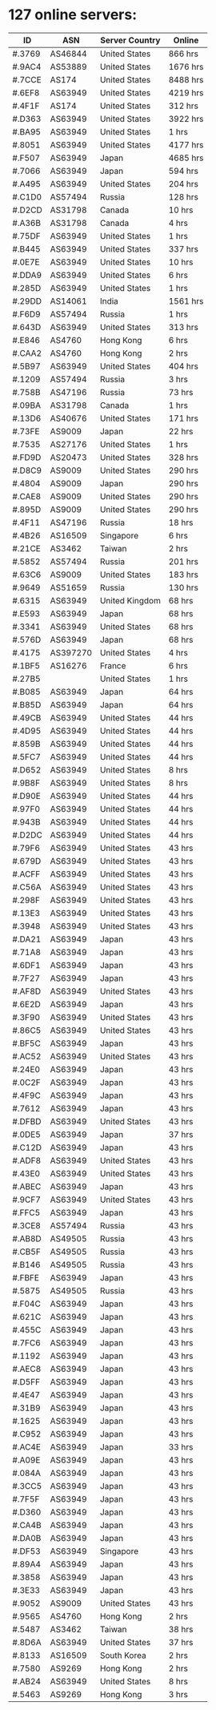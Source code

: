 # 127 online servers:

| ID | ASN | Server Country | Online |
| ------ | ------ | ------ | ------ |
| #.3769 | AS46844 | United States | 866 hrs |
| #.9AC4 | AS53889 | United States | 1676 hrs |
| #.7CCE | AS174 | United States | 8488 hrs |
| #.6EF8 | AS63949 | United States | 4219 hrs |
| #.4F1F | AS174 | United States | 312 hrs |
| #.D363 | AS63949 | United States | 3922 hrs |
| #.BA95 | AS63949 | United States | 1 hrs |
| #.8051 | AS63949 | United States | 4177 hrs |
| #.F507 | AS63949 | Japan | 4685 hrs |
| #.7066 | AS63949 | Japan | 594 hrs |
| #.A495 | AS63949 | United States | 204 hrs |
| #.C1D0 | AS57494 | Russia | 128 hrs |
| #.D2CD | AS31798 | Canada | 10 hrs |
| #.A36B | AS31798 | Canada | 4 hrs |
| #.75DF | AS63949 | United States | 1 hrs |
| #.B445 | AS63949 | United States | 337 hrs |
| #.0E7E | AS63949 | United States | 10 hrs |
| #.DDA9 | AS63949 | United States | 6 hrs |
| #.285D | AS63949 | United States | 1 hrs |
| #.29DD | AS14061 | India | 1561 hrs |
| #.F6D9 | AS57494 | Russia | 1 hrs |
| #.643D | AS63949 | United States | 313 hrs |
| #.E846 | AS4760 | Hong Kong | 6 hrs |
| #.CAA2 | AS4760 | Hong Kong | 2 hrs |
| #.5B97 | AS63949 | United States | 404 hrs |
| #.1209 | AS57494 | Russia | 3 hrs |
| #.758B | AS47196 | Russia | 73 hrs |
| #.09BA | AS31798 | Canada | 1 hrs |
| #.13D6 | AS40676 | United States | 171 hrs |
| #.73FE | AS9009 | Japan | 22 hrs |
| #.7535 | AS27176 | United States | 1 hrs |
| #.FD9D | AS20473 | United States | 328 hrs |
| #.D8C9 | AS9009 | United States | 290 hrs |
| #.4804 | AS9009 | Japan | 290 hrs |
| #.CAE8 | AS9009 | United States | 290 hrs |
| #.895D | AS9009 | United States | 290 hrs |
| #.4F11 | AS47196 | Russia | 18 hrs |
| #.4B26 | AS16509 | Singapore | 6 hrs |
| #.21CE | AS3462 | Taiwan | 2 hrs |
| #.5852 | AS57494 | Russia | 201 hrs |
| #.63C6 | AS9009 | United States | 183 hrs |
| #.9649 | AS51659 | Russia | 130 hrs |
| #.6315 | AS63949 | United Kingdom | 68 hrs |
| #.E593 | AS63949 | Japan | 68 hrs |
| #.3341 | AS63949 | United States | 68 hrs |
| #.576D | AS63949 | Japan | 68 hrs |
| #.4175 | AS397270 | United States | 4 hrs |
| #.1BF5 | AS16276 | France | 6 hrs |
| #.27B5 |  | United States | 1 hrs |
| #.B085 | AS63949 | Japan | 64 hrs |
| #.B85D | AS63949 | Japan | 64 hrs |
| #.49CB | AS63949 | United States | 44 hrs |
| #.4D95 | AS63949 | United States | 44 hrs |
| #.859B | AS63949 | United States | 44 hrs |
| #.5FC7 | AS63949 | United States | 44 hrs |
| #.D652 | AS63949 | United States | 8 hrs |
| #.9B8F | AS63949 | United States | 8 hrs |
| #.D90E | AS63949 | United States | 44 hrs |
| #.97F0 | AS63949 | United States | 44 hrs |
| #.943B | AS63949 | United States | 44 hrs |
| #.D2DC | AS63949 | United States | 44 hrs |
| #.79F6 | AS63949 | United States | 43 hrs |
| #.679D | AS63949 | United States | 43 hrs |
| #.ACFF | AS63949 | United States | 43 hrs |
| #.C56A | AS63949 | United States | 43 hrs |
| #.298F | AS63949 | United States | 43 hrs |
| #.13E3 | AS63949 | United States | 43 hrs |
| #.3948 | AS63949 | United States | 43 hrs |
| #.DA21 | AS63949 | Japan | 43 hrs |
| #.71A8 | AS63949 | Japan | 43 hrs |
| #.6DF1 | AS63949 | Japan | 43 hrs |
| #.7F27 | AS63949 | Japan | 43 hrs |
| #.AF8D | AS63949 | United States | 43 hrs |
| #.6E2D | AS63949 | Japan | 43 hrs |
| #.3F90 | AS63949 | United States | 43 hrs |
| #.86C5 | AS63949 | United States | 43 hrs |
| #.BF5C | AS63949 | Japan | 43 hrs |
| #.AC52 | AS63949 | United States | 43 hrs |
| #.24E0 | AS63949 | Japan | 43 hrs |
| #.0C2F | AS63949 | Japan | 43 hrs |
| #.4F9C | AS63949 | Japan | 43 hrs |
| #.7612 | AS63949 | Japan | 43 hrs |
| #.DFBD | AS63949 | United States | 43 hrs |
| #.0DE5 | AS63949 | Japan | 37 hrs |
| #.C12D | AS63949 | Japan | 43 hrs |
| #.ADF8 | AS63949 | United States | 43 hrs |
| #.43E0 | AS63949 | United States | 43 hrs |
| #.ABEC | AS63949 | Japan | 43 hrs |
| #.9CF7 | AS63949 | United States | 43 hrs |
| #.FFC5 | AS63949 | Japan | 43 hrs |
| #.3CE8 | AS57494 | Russia | 43 hrs |
| #.AB8D | AS49505 | Russia | 43 hrs |
| #.CB5F | AS49505 | Russia | 43 hrs |
| #.B146 | AS49505 | Russia | 43 hrs |
| #.FBFE | AS63949 | Japan | 43 hrs |
| #.5875 | AS49505 | Russia | 43 hrs |
| #.F04C | AS63949 | Japan | 43 hrs |
| #.621C | AS63949 | Japan | 43 hrs |
| #.455C | AS63949 | Japan | 43 hrs |
| #.7FC6 | AS63949 | Japan | 43 hrs |
| #.1192 | AS63949 | Japan | 43 hrs |
| #.AEC8 | AS63949 | Japan | 43 hrs |
| #.D5FF | AS63949 | Japan | 43 hrs |
| #.4E47 | AS63949 | Japan | 43 hrs |
| #.31B9 | AS63949 | Japan | 43 hrs |
| #.1625 | AS63949 | Japan | 43 hrs |
| #.C952 | AS63949 | Japan | 43 hrs |
| #.AC4E | AS63949 | Japan | 33 hrs |
| #.A09E | AS63949 | Japan | 43 hrs |
| #.084A | AS63949 | Japan | 43 hrs |
| #.3CC5 | AS63949 | Japan | 43 hrs |
| #.7F5F | AS63949 | Japan | 43 hrs |
| #.D360 | AS63949 | Japan | 43 hrs |
| #.CA4B | AS63949 | Japan | 43 hrs |
| #.DA0B | AS63949 | Japan | 43 hrs |
| #.DF53 | AS63949 | Singapore | 43 hrs |
| #.89A4 | AS63949 | Japan | 43 hrs |
| #.3858 | AS63949 | Japan | 43 hrs |
| #.3E33 | AS63949 | Japan | 43 hrs |
| #.9052 | AS9009 | United States | 43 hrs |
| #.9565 | AS4760 | Hong Kong | 2 hrs |
| #.5487 | AS3462 | Taiwan | 38 hrs |
| #.8D6A | AS63949 | United States | 37 hrs |
| #.8133 | AS16509 | South Korea | 2 hrs |
| #.7580 | AS9269 | Hong Kong | 2 hrs |
| #.AB24 | AS63949 | United States | 8 hrs |
| #.5463 | AS9269 | Hong Kong | 3 hrs |

